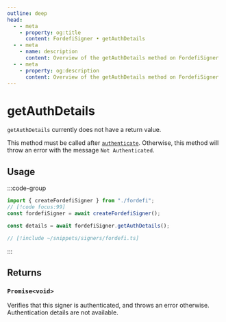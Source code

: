 ```yaml
---
outline: deep
head:
  - - meta
    - property: og:title
      content: FordefiSigner • getAuthDetails
  - - meta
    - name: description
      content: Overview of the getAuthDetails method on FordefiSigner
  - - meta
    - property: og:description
      content: Overview of the getAuthDetails method on FordefiSigner
---
```


# getAuthDetails

`getAuthDetails` currently does not have a return value.

This method must be called after [`authenticate`](/packages/aa-signers/fordefi/authenticate). Otherwise, this method will throw an error with the message `Not Authenticated`.

## Usage

:::code-group

```ts [example.ts]
import { createFordefiSigner } from "./fordefi";
// [!code focus:99]
const fordefiSigner = await createFordefiSigner();

const details = await fordefiSigner.getAuthDetails();
```

```ts [fordefi.ts]
// [!include ~/snippets/signers/fordefi.ts]
```

:::

## Returns

### `Promise<void>`

Verifies that this signer is authenticated, and throws an error otherwise.
Authentication details are not available.
